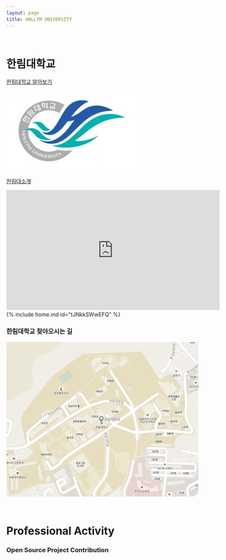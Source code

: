```yaml
---
layout: page
title: HALLYM UNIVERSITY
---
```


<br/>


# 한림대학교
[한림대학교 알아보기](https://www.hallym.ac.kr)
	
![한림대](https://raw.githubusercontent.com/geniee2/geniee2.github.io/master/assets/img/hl.jpeg)

[한림대소개](https://www.youtube.com/watch?v=vwW2vHEwRYo)



<iframe width="560" height="315" src="https://www.youtube.com/embed/" frameborder="0" allowfullscreen></iframe>
 {% include home.md id="tJNkkSWwEFQ" %}  



### 한림대학교 찾아오시는 길
![지도](https://raw.githubusercontent.com/geniee2/geniee2.github.io/master/assets/img/스크린샷%202021-04-13%20오전%202.36.33.png)


<br/>

# Professional Activity

### Open Source Project Contribution


### 

### 

###

### 


<br/>


